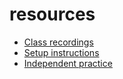 # resources
- [Class recordings]()
- [Setup instructions](https://github.com/Example-Cohort/Configuration)
- [Independent practice]()
